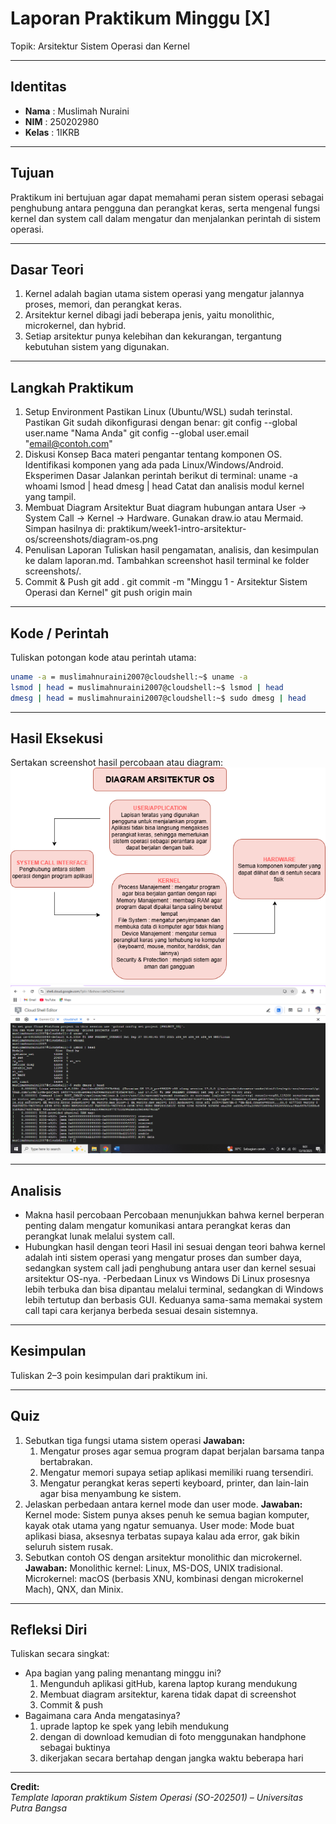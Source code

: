 
# Laporan Praktikum Minggu [X]
Topik: Arsitektur Sistem Operasi dan Kernel

---

## Identitas
- **Nama**  : Muslimah Nuraini
- **NIM**   : 250202980
- **Kelas** : 1IKRB

---

## Tujuan
Praktikum ini bertujuan agar dapat memahami peran sistem operasi sebagai penghubung antara pengguna dan perangkat keras, serta mengenal fungsi kernel dan system call dalam mengatur dan menjalankan perintah di sistem operasi.

---

## Dasar Teori
1. Kernel adalah bagian utama sistem operasi yang mengatur jalannya proses, memori, dan perangkat keras.
2. Arsitektur kernel dibagi jadi beberapa jenis, yaitu monolithic, microkernel, dan hybrid.
3. Setiap arsitektur punya kelebihan dan kekurangan, tergantung kebutuhan sistem yang digunakan.

---

## Langkah Praktikum
1. Setup Environment
Pastikan Linux (Ubuntu/WSL) sudah terinstal.
Pastikan Git sudah dikonfigurasi dengan benar:
git config --global user.name "Nama Anda"
git config --global user.email "email@contoh.com"
2. Diskusi Konsep
Baca materi pengantar tentang komponen OS.
Identifikasi komponen yang ada pada Linux/Windows/Android.
Eksperimen Dasar Jalankan perintah berikut di terminal:
uname -a
whoami
lsmod | head
dmesg | head
Catat dan analisis modul kernel yang tampil.
3. Membuat Diagram Arsitektur
Buat diagram hubungan antara User → System Call → Kernel → Hardware.
Gunakan draw.io atau Mermaid.
Simpan hasilnya di:
praktikum/week1-intro-arsitektur-os/screenshots/diagram-os.png
4. Penulisan Laporan
Tuliskan hasil pengamatan, analisis, dan kesimpulan ke dalam laporan.md.
Tambahkan screenshot hasil terminal ke folder screenshots/.
5. Commit & Push
git add .
git commit -m "Minggu 1 - Arsitektur Sistem Operasi dan Kernel"
git push origin main

---

## Kode / Perintah
Tuliskan potongan kode atau perintah utama:
```bash
uname -a = muslimahnuraini2007@cloudshell:~$ uname -a
lsmod | head = muslimahnuraini2007@cloudshell:~$ lsmod | head
dmesg | head = muslimahnuraini2007@cloudshell:~$ sudo dmesg | head
```

---

## Hasil Eksekusi
Sertakan screenshot hasil percobaan atau diagram:
![alt text](<screenshots/Diagram Arsitektur.drawio.png>)
![alt text](<code/Eksperimen Dasar.png>)


---

## Analisis
- Makna hasil percobaan
Percobaan menunjukkan bahwa kernel berperan penting dalam mengatur komunikasi antara perangkat keras dan perangkat lunak melalui system call.
- Hubungkan hasil dengan teori
Hasil ini sesuai dengan teori bahwa kernel adalah inti sistem operasi yang mengatur proses dan sumber daya, sedangkan system call jadi penghubung antara user dan kernel sesuai arsitektur OS-nya.
-Perbedaan Linux vs Windows
Di Linux prosesnya lebih terbuka dan bisa dipantau melalui terminal, sedangkan di Windows lebih tertutup dan berbasis GUI. Keduanya sama-sama memakai system call tapi cara kerjanya berbeda sesuai desain sistemnya.  

---

## Kesimpulan
Tuliskan 2–3 poin kesimpulan dari praktikum ini.

---

## Quiz
1. Sebutkan tiga fungsi utama sistem operasi
   **Jawaban:**
   1. Mengatur proses agar semua program dapat berjalan barsama tanpa bertabrakan.
   2. Mengatur memori supaya setiap aplikasi memiliki ruang tersendiri.
   3. Mengatur perangkat keras seperti keyboard, printer, dan lain-lain agar bisa menyambung ke sistem.
2. Jelaskan perbedaan antara kernel mode dan user mode.
   **Jawaban:**
   Kernel mode: Sistem punya akses penuh ke semua bagian komputer, kayak otak utama yang ngatur semuanya.
   User mode: Mode buat aplikasi biasa, aksesnya terbatas supaya kalau ada error, gak bikin seluruh sistem rusak.
4. Sebutkan contoh OS dengan arsitektur monolithic dan microkernel.
   **Jawaban:**
   Monolithic kernel: Linux, MS-DOS, UNIX tradisional.
   Microkernel: macOS (berbasis XNU, kombinasi dengan microkernel Mach), QNX, dan Minix.

---

## Refleksi Diri
Tuliskan secara singkat:
- Apa bagian yang paling menantang minggu ini?
  1. Mengunduh aplikasi gitHub, karena laptop kurang mendukung
  2. Membuat diagram arsitektur, karena tidak dapat di screenshot
  3. Commit & push
- Bagaimana cara Anda mengatasinya?
  1. uprade laptop ke spek yang lebih mendukung
  2. dengan di download kemudian di foto menggunakan handphone sebagai buktinya
  3. dikerjakan secara bertahap dengan jangka waktu beberapa hari 

---

**Credit:**  
_Template laporan praktikum Sistem Operasi (SO-202501) – Universitas Putra Bangsa_
